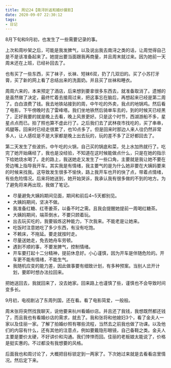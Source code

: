 ```yaml
---
title: 周记24【南浔折返和婚纱摄影】
date: 2020-09-07 22:30:12
tags:
- 日记
---
```


8月下旬和9月初，也发生了一些需要记录的事。

上次和周吵架之后，可能是我发脾气，以及说出我去南浔之类的话，让周觉得自己是不是该准备起来了。她提出要当面跟我再商量，并且周末就过来。因为她前一天周末还在上班，已经补回去了。

也有买了一些东西，买了袜子，长袜、短袜6双，扔了几双旧的。买了小苏打牙膏，买了新的网上看了总结出来的洗面奶。并且买了丝袜和睡衣。

周周六来的，本来预定了酒店，后来想到要拿很多东西去，就准备取消了。遗憾的是虽然做了决定，最终忙着去接周过来，把这事忘在脑后，再想起来已经是第二周了。白白浪费了钱。我去地铁站接到的周，中午吃的外卖，我点的地锅鸡。然后看了电影，下午傍晚时去了雷峰塔。我们坐地铁然后骑单车去的，到的时候天已经黑了，正好我要的就是晚上去看，晚上风景更好。只是这个时节，西湖游船不多，星星点点而已。拍了照也算不虚此行了。之后我们去了武林夜市找吃的，买了串串，鸡腿等。回来时已经走很累了，也10点多了。但是回来时那边人来人往仍然非常多人，让人感叹是不是大家都是晚上出去玩的，玩的差不多了正好都回去了。

第二天发生了些波折。中午吃的火锅，自己买的锅底和菜，兑上水加热就行了。吃完了她开始痛经了，我也是没经验，不知道在这时候能做点什么，只是在她的指示下给她烧水喝了。走的路上，我送她走又发生了一些口角，主要就是我让她不要在旁边嘴上指导我开车。其实我是有情绪，我主要气的是为什么她非要在大姨妈要来的时候来找我。这导致发生很多不愉快，路上我开车也开的快了点，带着点情绪，有些危险情况。后来将她送到，她开始哭诉，我承认我有很多做的不到的地方。为了避免将来再出现，我做了笔记。

- 尽量避免大姨妈期间见面，期间和前后4~5天都别见。
- 大姨妈期间，坚决不做。
- 我准备红糖、红枣姜茶，以备不时之需。且我会提醒她提前一周喝红糖茶。
- 大姨妈期间，端茶倒水，不要只顾着玩。
- 出去玩买吃的，我要锻炼这种能力，下次我来。不能老是让她来。
- 吃饭时注意她吃了多少东西，有没有吃饱。
- 不赖床，不拖延。要走就按时走。
- 尽量送她走，免去她舟车劳顿。
- 遇到不顺的事，不要发脾气，控制情绪。
- 开车要打起十二分精神，提前休息好。小心谨慎，因为开车是伴随危险的。开车更不能有情绪，不能生气。
- 我随机应变的能力差，因此做事要有细致计划，有多种预案。当别人岔开计划，要即时想办法拉回来。

把她送回去，我就回来了，没去她家。回来路上也谨慎了些，谨慎也不会导致时间变多长。

9月初，电视剧沾了东周列国，还在看。看了电影简爱，一般般。

周末张将突然找我聊天，说他要来杭州看婚纱店。并且还了我钱，我想既然都还钱了，而且我也有看婚纱店的需求，就去了。我和张将和他媳妇3个，看了金夫人一家以及佳丽一家。了解了拍婚纱照有哪些流程，当然去之前我也做了功课。以及他们的内容有什么，还有其他的注意点，例如要戴隐形眼镜，自己备鞋之类。金夫人主要是要价太硬，不好讲价和沟通。我们悻悻而回。佳丽的老板娘太能说了，价格是挺实惠的。不过都没有我想要的风格。

后面我也和周讨论了，大概把目标锁定到一两家了。下次她过来就是去看看店里情况。然后定下来。
